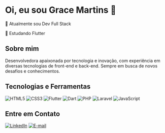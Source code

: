 # Oi, eu sou Grace Martins 👋

🔭 Atualmente sou Dev Full Stack

🌱 Estudando Flutter

## Sobre mim

Desenvolvedora apaixonada por tecnologia e inovação, com experiência em diversas tecnologias de front-end e back-end. Sempre em busca de novos desafios e conhecimentos.

## Tecnologias e Ferramentas
![HTML5](https://img.shields.io/badge/HTML5-E34F26?style=flat&logo=html5&logoColor=white)
![CSS3](https://img.shields.io/badge/CSS3-1572B6?style=flat&logo=css3&logoColor=white)
![Flutter](https://img.shields.io/badge/Flutter-02569B?style=flat&logo=flutter&logoColor=white)
![Dart](https://img.shields.io/badge/Dart-0175C2?style=flat&logo=dart&logoColor=white)
![PHP](https://img.shields.io/badge/PHP-777BB4?style=flat&logo=php&logoColor=white)
![Laravel](https://img.shields.io/badge/Laravel-FF2D20?style=flat&logo=laravel&logoColor=white)
![JavaScript](https://img.shields.io/badge/JavaScript-F7DF1E?style=flat&logo=javascript&logoColor=black)

## Entre em Contato

[![LinkedIn](https://img.shields.io/badge/LinkedIn-blue?style=flat&logo=linkedin&logoColor=white)](https://www.linkedin.com/in/SEU_PERFIL)
[![E-mail](https://img.shields.io/badge/Email-D14836?style=flat&logo=gmail&logoColor=white)](mailto:SEU_EMAIL)
